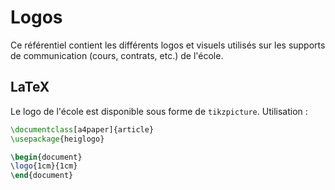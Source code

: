 # Logos

Ce référentiel contient les différents logos et visuels utilisés sur les supports de communication (cours, contrats, etc.) de l'école.

## LaTeX

Le logo de l'école est disponible sous forme de `tikzpicture`. Utilisation :

```latex
\documentclass[a4paper]{article}
\usepackage{heiglogo}

\begin{document}
\logo{1cm}{1cm}
\end{document}
```
